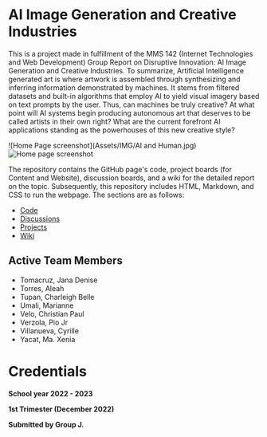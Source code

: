 # AI Image Generation and Creative Industries
This is a project made in fulfillment of the MMS 142 (Internet Technologies and Web Development) Group Report on Disruptive Innovation: AI Image Generation and Creative Industries. To summarize, Artificial Intelligence generated art is where artwork is assembled through synthesizing and inferring information demonstrated by machines. It stems from filtered datasets and built-in algorithms that employ AI to yield visual imagery based on text prompts by the user. Thus, can machines be truly creative? At what point will AI systems begin producing autonomous art that deserves to be called artists in their own right? What are the current forefront AI applications standing as the powerhouses of this new creative style? 

![Home Page screenshot](Assets/IMG/AI and Human.jpg)
![Home page screenshot](/assets/img/readme_ss.png)

The repository contains the GitHub page's code, project boards (for Content and Website), discussion boards, and a wiki for the detailed report on the topic. Subsequently, this repository includes HTML, Markdown, and CSS to run the webpage. The sections are as follows:
- [Code](https://github.com/JanaDenise/mms142-groupj-2022.github.io)
- [Discussions](https://github.com/JanaDenise/mms142-groupj-2022.github.io/discussions)
- [Projects](https://github.com/JanaDenise/mms142-groupj-2022.github.io/projects?query=is%3Aopen)
- [Wiki](https://github.com/JanaDenise/mms142-groupj-2022.github.io/wiki)

## Active Team Members
- Tomacruz, Jana Denise
- Torres, Aleah
- Tupan, Charleigh Belle
- Umali, Marianne
- Velo, Christian Paul
- Verzola, Pio Jr
- Villanueva, Cyrille
- Yacat, Ma. Xenia

# Credentials
**School year 2022 - 2023**

**1st Trimester (December 2022)**

**Submitted by Group J.** 

